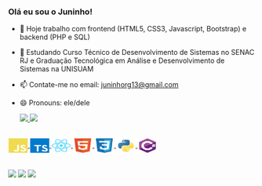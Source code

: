 ### Olá eu sou o Juninho!


- 🔭 Hoje trabalho com frontend (HTML5, CSS3, Javascript, Bootstrap) e backend (PHP e SQL)
- 🌱 Estudando Curso Técnico de Desenvolvimento de Sistemas no SENAC RJ e Graduação Tecnológica em Análise e Desenvolvimento de Sistemas na UNISUAM
- 📫 Contate-me no email: juninhorg13@gmail.com
- 😄 Pronouns: ele/dele

  <a href="https://github.com/juninhosouzaof">
  <img height="180em" src="https://github-readme-stats.vercel.app/api?username=juninhosouzaof&show_icons=true&theme=dark&include_all_commits=true&count_private=true"/>
  <img height="180em" src="https://github-readme-stats.vercel.app/api/top-langs/?username=juninhosouzaof&layout=compact&langs_count=7&theme=dark"/>
</div>
<div style="display: inline_block"><br>
  <img align="center" alt="Juninho" height="30" width="40" src="https://raw.githubusercontent.com/devicons/devicon/master/icons/javascript/javascript-plain.svg">
  <img align="center" alt="Rafa-Ts" height="30" width="40" src="https://raw.githubusercontent.com/devicons/devicon/master/icons/typescript/typescript-plain.svg">
  <img align="center" alt="Rafa-React" height="30" width="40" src="https://raw.githubusercontent.com/devicons/devicon/master/icons/react/react-original.svg">
  <img align="center" alt="Rafa-HTML" height="30" width="40" src="https://raw.githubusercontent.com/devicons/devicon/master/icons/html5/html5-original.svg">
  <img align="center" alt="Rafa-CSS" height="30" width="40" src="https://raw.githubusercontent.com/devicons/devicon/master/icons/css3/css3-original.svg">
  <img align="center" alt="Rafa-Python" height="30" width="40" src="https://raw.githubusercontent.com/devicons/devicon/master/icons/python/python-original.svg">
  <img align="center" alt="Rafa-Csharp" height="30" width="40" src="https://raw.githubusercontent.com/devicons/devicon/master/icons/csharp/csharp-original.svg">
  <src="https://media.discordapp.net/attachments/639956127056134178/890373478988013628/Publicacoes_Instagram_1_1.png?width=676&height=676">
</div>
<br>
<br>
<a href="https://www.instagram.com/juninhosouzaof/" target="_blank"><img src="https://img.shields.io/badge/-Instagram-%23E4405F?style=for-the-badge&logo=instagram&logoColor=white" target="_blank"></a>
  <a href="https://www.linkedin.com/in/rogerio-sjunior/" target="_blank"><img src="https://img.shields.io/badge/-LinkedIn-%230077B5?style=for-the-badge&logo=linkedin&logoColor=white" target="_blank"></a> 
  <a href = "mailto:juninhorg13@gmail.com"><img src="https://img.shields.io/badge/-Gmail-%23333?style=for-the-badge&logo=gmail&logoColor=white" target="_blank"></a>


